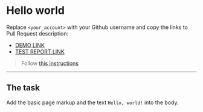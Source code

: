 # Hello world
Replace `<your_account>` with your Github username and copy the links to Pull Request description:
- [DEMO LINK](https://mariiishka.github.io/layout_hello-world/)
- [TEST REPORT LINK](https://mariiishka.github.io/layout_hello-world/report/html_report/)

> Follow [this instructions](https://mate-academy.github.io/layout_task-guideline/#how-to-solve-the-layout-tasks-on-github)
___

## The task
Add the basic page markup and the text `Hello, world!` into the body.
